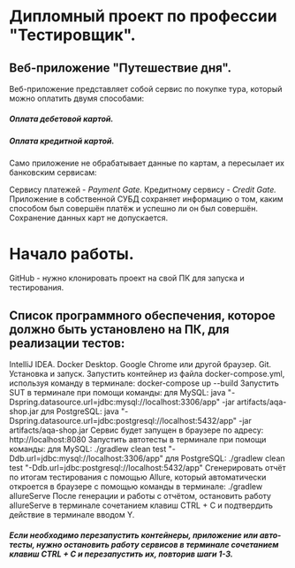 # Дипломный проект по профессии "Тестировщик".
## Веб-приложение "Путешествие дня".

Веб-приложение представляет собой сервис по покупке тура, который можно оплатить двумя способами:

##### _Оплата дебетовой картой._
##### _Оплата кредитной картой._

Само приложение не обрабатывает данные по картам, а пересылает их банковским сервисам:

Сервису платежей - _Payment Gate._
Кредитному сервису - _Credit Gate._
Приложение в собственной СУБД сохраняет информацию о том, каким способом был совершён платёж и успешно ли он был совершён. Сохранение данных карт не допускается.

# Начало работы.

GitHub - нужно клонировать проект на свой ПК для запуска и тестирования. 

## Список программного обеспечения, которое должно быть установлено на ПК, для реализации тестов:

IntelliJ IDEA.
Docker Desktop.
Google Chrome или другой браузер.
Git.
Установка и запуск.
Запустить контейнер из файла docker-compose.yml, используя команду в терминале:
docker-compose up --build
Запустить SUT в терминале при помощи команды:
для MySQL:
java "-Dspring.datasource.url=jdbc:mysql://localhost:3306/app" -jar artifacts/aqa-shop.jar
для PostgreSQL:
java "-Dspring.datasource.url=jdbc:postgresql://localhost:5432/app" -jar artifacts/aqa-shop.jar
Сервис будет запущен в браузере по адресу: http://localhost:8080
Запустить автотесты в терминале при помощи команды:
для MySQL:
./gradlew clean test "-Ddb.url=jdbc:mysql://localhost:3306/app"
для PostgreSQL:
./gradlew clean test "-Ddb.url=jdbc:postgresql://localhost:5432/app"
Сгенерировать отчёт по итогам тестирования с помощью Allure, который автоматически откроется в браузере с помощью команды в терминале:
./gradlew allureServe
После генерации и работы с отчётом, остановить работу allureServe в терминале сочетанием клавиш CTRL + C и подтвердить действие в терминале вводом Y.

##### _Если необходимо перезапустить контейнеры, приложение или авто-тесты, нужно остановить работу сервисов в терминале сочетанием клавиш CTRL + C и перезапустить их, повторив шаги 1-3._